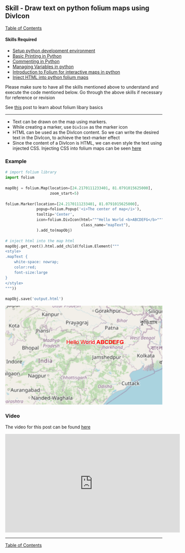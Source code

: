 ## Skill - Draw text on python folium maps using DivIcon

[Table of Contents](https://nagasudhir.blogspot.com/2020/04/taming-python-table-of-contents.html)

#### Skills Required
* [Setup python development environment](https://nagasudhir.blogspot.com/2020/04/setup-python-development-environment_14.html)
* [Basic Printing in Python](https://nagasudhir.blogspot.com/2020/04/basic-printing-in-python.html)
* [Commenting in Python](https://nagasudhir.blogspot.com/2020/04/comments-in-python.html)
* [Managing Variables in python](https://nagasudhir.blogspot.com/2020/04/managing-variables-in-python.html)
* [Introduction to Folium for interactive maps in python](https://nagasudhir.blogspot.com/2021/07/introduction-to-folium-for-interactive.html)
* [Inject HTML into python folium maps](https://nagasudhir.blogspot.com/2021/08/inject-html-into-python-folium-maps.html)

Please make sure to have all the skills mentioned above to understand and execute the code mentioned below. Go through the above skills if necessary for reference or revision

 See [this](https://nagasudhir.blogspot.com/2021/07/introduction-to-folium-for-interactive.html) post to learn about folium libary basics

<hr/>

* Text can be drawn on the map using markers. 
* While creating a marker, use ```DivIcon``` as the marker icon
* HTML can be used as the DivIcon content. So we can write the desired text in the DivIcon, to achieve the text-marker effect
* Since the content of a DivIcon is HTML, we can even style the text using injected CSS. Injecting CSS into folium maps can be seen [here](https://nagasudhir.blogspot.com/2021/08/inject-html-into-python-folium-maps.html) 

### Example
```python
# import folium library
import folium

mapObj = folium.Map(location=[24.2170111233401, 81.0791015625000],
                    zoom_start=5)

folium.Marker(location=[24.2170111233401, 81.0791015625000],
              popup=folium.Popup('<i>The center of map</i>'),
              tooltip='Center',
              icon=folium.DivIcon(html="""Hello World <b>ABCDEFG</b>""",
                                  class_name="mapText"),
              ).add_to(mapObj)

# inject html into the map html
mapObj.get_root().html.add_child(folium.Element("""
<style>
.mapText {
    white-space: nowrap;
    color:red;
    font-size:large
}
</style>
"""))

mapObj.save('output.html')
```

![folium_divicon_demo](https://raw.githubusercontent.com/nagasudhirpulla/taming_python/master/blog/skills/assets/img/folium_divicon_demo.PNG)
### Video
The video for this post can be found [here](https://youtu.be/JqQPgGKzp9I)

<iframe width="560" height="315" src="https://www.youtube.com/embed/JqQPgGKzp9I" frameborder="0" allow="accelerometer; autoplay; encrypted-media; gyroscope; picture-in-picture" allowfullscreen></iframe>
<hr/>

[Table of Contents](https://nagasudhir.blogspot.com/2020/04/taming-python-table-of-contents.html)
<!--stackedit_data:
eyJoaXN0b3J5IjpbLTQxMTA2MjYzNywtMTMyMjc0NDEwNiwxMz
U4MDQyMjU0LC0yMDQzNjIxNTY1LC0xOTQ2Mzk4ODQ2LDE1Nzcx
ODEwMjYsMTM1MTkxNjczMywxMjg2Mjk2NTAwXX0=
-->